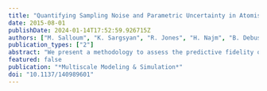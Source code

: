 ```yaml
---
title: "Quantifying Sampling Noise and Parametric Uncertainty in Atomistic-to-Continuum Simulations Using Surrogate Models"
date: 2015-08-01
publishDate: 2024-01-14T17:52:59.926715Z
authors: ["M. Salloum", "K. Sargsyan", "R. Jones", "H. Najm", "B. Debusschere"]
publication_types: ["2"]
abstract: "We present a methodology to assess the predictive fidelity of multiscale simulations by incorporating uncertainty in the information exchanged between the components of an atomistic-to-continuum simulation. We account for both the uncertainty due to finite sampling in molecular dynamics (MD) simulations and the uncertainty in the physical parameters of the model. Using Bayesian inference, we represent the expensive atomistic component by a surrogate model that relates the long-term output of the atomistic simulation to its uncertain inputs. We then present algorithms to solve for the variables exchanged across the atomistic-continuum interface in terms of polynomial chaos expansions (PCEs). We consider a simple Couette flow where velocities are exchanged between the atomistic and continuum components, while accounting for uncertainty in the atomistic model parameters and the continuum boundary conditions. Results show convergence of the coupling algorithm at a reasonable number of iterations. The uncertainty in the obtained variables significantly depends on the amount of data sampled from the MD simulations and on the width of the time averaging window used in the MD simulations."
featured: false
publication: "*Multiscale Modeling & Simulation*"
doi: "10.1137/140989601"
---
```


